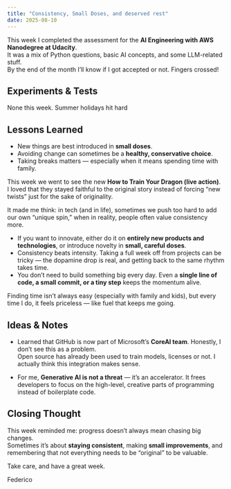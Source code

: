 ```yaml
---
title: "Consistency, Small Doses, and deserved rest"
date: 2025-08-10
---
```


This week I completed the assessment for the **AI Engineering with AWS Nanodegree at Udacity**.  
It was a mix of Python questions, basic AI concepts, and some LLM-related stuff.  
By the end of the month I’ll know if I got accepted or not. Fingers crossed!

## Experiments & Tests
None this week. Summer holidays hit hard

## Lessons Learned
- New things are best introduced in **small doses**.  
- Avoiding change can sometimes be a **healthy, conservative choice**.  
- Taking breaks matters — especially when it means spending time with family.  

This week we went to see the new **How to Train Your Dragon (live action)**.  
I loved that they stayed faithful to the original story instead of forcing “new twists” just for the sake of originality.  

It made me think: in tech (and in life), sometimes we push too hard to add our own “unique spin,” when in reality, people often value consistency more.  

- If you want to innovate, either do it on **entirely new products and technologies**, or introduce novelty in **small, careful doses**.  
- Consistency beats intensity. Taking a full week off from projects can be tricky — the dopamine drop is real, and getting back to the same rhythm takes time.  
- You don’t need to build something big every day. Even a **single line of code, a small commit, or a tiny step** keeps the momentum alive.  

Finding time isn’t always easy (especially with family and kids), but every time I do, it feels priceless — like fuel that keeps me going.  

## Ideas & Notes
- Learned that GitHub is now part of Microsoft’s **CoreAI team**. Honestly, I don’t see this as a problem.  
Open source has already been used to train models, licenses or not. I actually think this integration makes sense.  

- For me, **Generative AI is not a threat** — it’s an accelerator. It frees developers to focus on the high-level, creative parts of programming instead of boilerplate code.  

## Closing Thought
This week reminded me: progress doesn’t always mean chasing big changes.  
Sometimes it’s about **staying consistent**, making **small improvements**, and remembering that not everything needs to be “original” to be valuable.

Take care, and have a great week.

Federico
